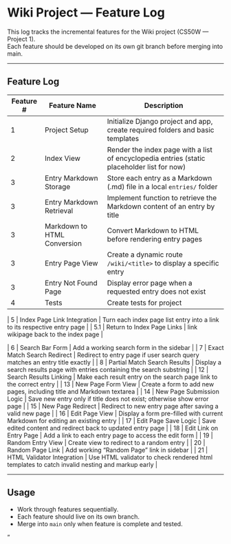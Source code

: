 # Wiki Project — Feature Log

This log tracks the incremental features for the Wiki project (CS50W — Project 1).  
Each feature should be developed on its own git branch before merging into main.

---

## Feature Log

| Feature # | Feature Name                 | Description                                                                                  |
|-----------|------------------------------|----------------------------------------------------------------------------------------------|
| 1         | Project Setup                | Initialize Django project and app, create required folders and basic templates               |
| 2         | Index View                   | Render the index page with a list of encyclopedia entries (static placeholder list for now)  |
| 3         | Entry Markdown Storage       | Store each entry as a Markdown (.md) file in a local `entries/` folder                       |
| 3         | Entry Markdown Retrieval     | Implement function to retrieve the Markdown content of an entry by title                     |
| 3         | Markdown to HTML Conversion  | Convert Markdown to HTML before rendering entry pages                                        |
| 3         | Entry Page View              | Create a dynamic route `/wiki/<title>` to display a specific entry                           |
| 3         | Entry Not Found Page         | Display error page when a requested entry does not exist                                     |
| 4         | Tests                        | Create tests for project

| 5         | Index Page Link Integration  | Turn each index page list entry into a link to its respective entry page                     |
| 5.1       | Return to Index Page Links   | link wikipage back to the index page                    |



| 6         | Search Bar Form              | Add a working search form in the sidebar                                                     |
| 7         | Exact Match Search Redirect  | Redirect to entry page if user search query matches an entry title exactly                   |
| 8         | Partial Match Search Results | Display a search results page with entries containing the search substring                   |
| 12        | Search Results Linking       | Make each result entry on the search page link to the correct entry                          |
| 13        | New Page Form View           | Create a form to add new pages, including title and Markdown textarea                        |
| 14        | New Page Submission Logic    | Save new entry only if title does not exist; otherwise show error page                       |
| 15        | New Page Redirect            | Redirect to new entry page after saving a valid new page                                     |
| 16        | Edit Page View               | Display a form pre-filled with current Markdown for editing an existing entry                |
| 17        | Edit Page Save Logic         | Save edited content and redirect back to updated entry page                                  |
| 18        | Edit Link on Entry Page      | Add a link to each entry page to access the edit form                                        |
| 19        | Random Entry View            | Create view to redirect to a random entry                                                    |
| 20        | Random Page Link             | Add working “Random Page” link in sidebar                                                    |
| 21        | HTML Validator Integration   | Use HTML validator to check rendered html templates to catch invalid nesting and markup early |


---

## Usage

- Work through features sequentially.
- Each feature should live on its own branch.
- Merge into `main` only when feature is complete and tested.

”